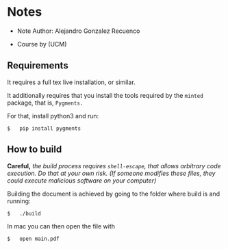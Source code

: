 # Notes

- Note Author: Alejandro Gonzalez Recuenco



- Course by  (UCM)

## Requirements

It requires a full tex live installation, or similar.

It additionally requires that you install the tools required by the `minted` package, that is, `Pygments.`

For that, install python3 and run:

    $	pip install pygments

## How to build

**Careful,** *the build process requires `shell-escape`, that allows arbitrary code execution. Do that at your own risk. (If someone modifies these files, they could execute malicious software on your computer)*

Building the document is achieved by going to the folder where build is and running:

    $	./build

In mac you can then open the file with

    $	open main.pdf
